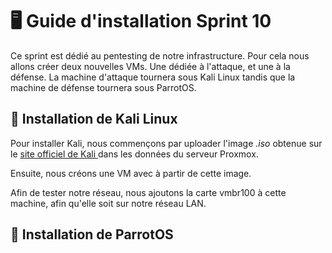 # 🖥️ Guide d'installation Sprint 10

Ce sprint est dédié au pentesting de notre infrastructure. Pour cela nous allons créer deux nouvelles VMs. Une dédiée à l'attaque, et une à la défense. La machine d'attaque tournera sous Kali Linux tandis que la machine de défense tournera sous ParrotOS.

## 🐉 Installation de Kali Linux

Pour installer Kali, nous commençons par uploader l'image _.iso_ obtenue sur le [site officiel de Kali ](https://www.kali.org/get-kali/#kali-platforms) dans les données du serveur Proxmox.

Ensuite, nous créons une VM avec à partir de cette image.

Afin de tester notre réseau, nous ajoutons la carte vmbr100 à cette machine, afin qu'elle soit sur notre réseau LAN.

## 🦜 Installation de ParrotOS
